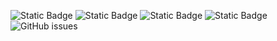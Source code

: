 ![Static Badge](https://img.shields.io/badge/blacklists-60-000000) ![Static Badge](https://img.shields.io/badge/blacklisted-3182760-cc0000) ![Static Badge](https://img.shields.io/badge/whitelisted-2244-00CC00) ![Static Badge](https://img.shields.io/badge/streaming_blacklist-28107-000000) ![GitHub issues](https://img.shields.io/github/issues/fabriziosalmi/blacklists)
